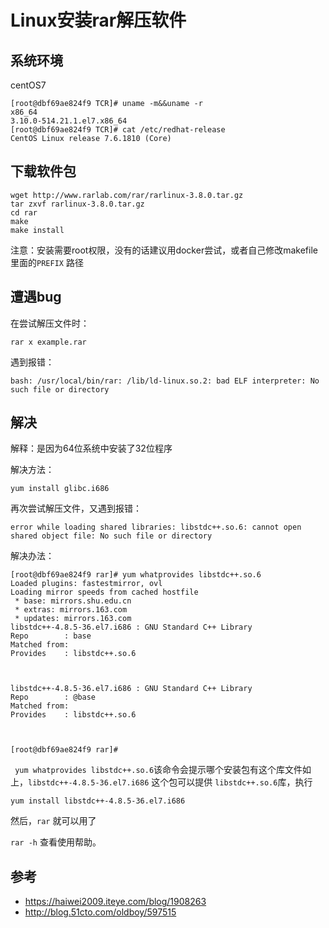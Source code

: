 # Linux安装rar解压软件

## 系统环境

centOS7

```shell
[root@dbf69ae824f9 TCR]# uname -m&&uname -r
x86_64
3.10.0-514.21.1.el7.x86_64
[root@dbf69ae824f9 TCR]# cat /etc/redhat-release
CentOS Linux release 7.6.1810 (Core)
```

## 下载软件包

```shell
wget http://www.rarlab.com/rar/rarlinux-3.8.0.tar.gz
tar zxvf rarlinux-3.8.0.tar.gz
cd rar
make
make install 
```

注意：安装需要root权限，没有的话建议用docker尝试，或者自己修改makefile里面的`PREFIX` 路径

## 遭遇bug

在尝试解压文件时：

```shell
rar x example.rar 
```

遇到报错：

```shell
bash: /usr/local/bin/rar: /lib/ld-linux.so.2: bad ELF interpreter: No such file or directory
```

## 解决

解释：是因为64位系统中安装了32位程序

解决方法：

```shell
yum install glibc.i686
```

再次尝试解压文件，又遇到报错：

```shell
error while loading shared libraries: libstdc++.so.6: cannot open shared object file: No such file or directory
```

解决办法：

```shell
[root@dbf69ae824f9 rar]# yum whatprovides libstdc++.so.6
Loaded plugins: fastestmirror, ovl
Loading mirror speeds from cached hostfile
 * base: mirrors.shu.edu.cn
 * extras: mirrors.163.com
 * updates: mirrors.163.com
libstdc++-4.8.5-36.el7.i686 : GNU Standard C++ Library
Repo        : base
Matched from:
Provides    : libstdc++.so.6



libstdc++-4.8.5-36.el7.i686 : GNU Standard C++ Library
Repo        : @base
Matched from:
Provides    : libstdc++.so.6



[root@dbf69ae824f9 rar]#
```

` yum whatprovides libstdc++.so.6`该命令会提示哪个安装包有这个库文件如上，`libstdc++-4.8.5-36.el7.i686` 这个包可以提供 `libstdc++.so.6`库，执行

```shell
yum install libstdc++-4.8.5-36.el7.i686
```

然后，`rar` 就可以用了

`rar -h` 查看使用帮助。

## 参考

- https://haiwei2009.iteye.com/blog/1908263
- http://blog.51cto.com/oldboy/597515